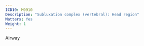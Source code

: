 ```yaml
---
ICD10: M9910
Description: "Subluxation complex (vertebral): Head region"
Matters: Yes
Weight: 1
---
```

Airway
